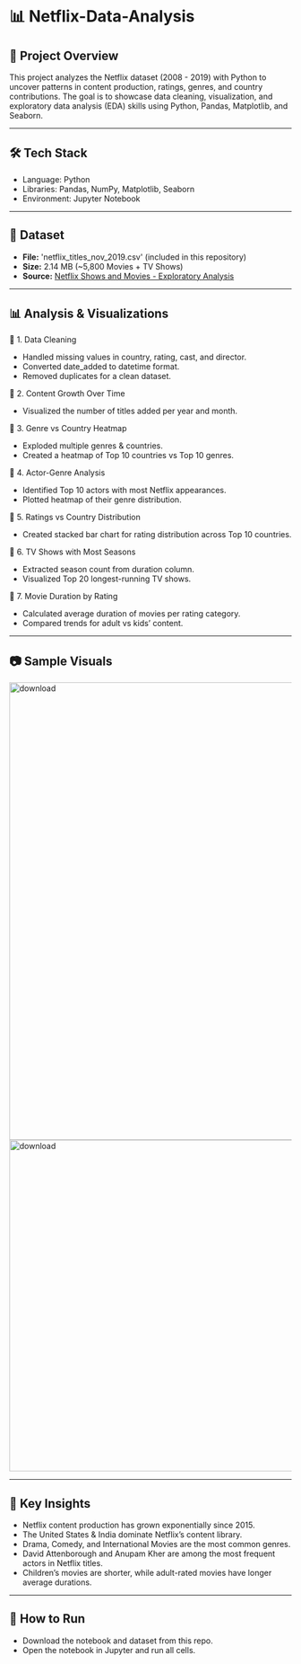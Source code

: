 # 📊 Netflix-Data-Analysis
## 📌 Project Overview
This project analyzes the Netflix dataset (2008 - 2019) with Python to uncover patterns in content production, ratings, genres, and country contributions.
The goal is to showcase data cleaning, visualization, and exploratory data analysis (EDA) skills using Python, Pandas, Matplotlib, and Seaborn.

---

## 🛠️ Tech Stack
- Language: Python
- Libraries: Pandas, NumPy, Matplotlib, Seaborn
- Environment: Jupyter Notebook

---

## 📂 Dataset
- **File:** 'netflix_titles_nov_2019.csv' (included in this repository)
- **Size:** 2.14 MB (~5,800 Movies + TV Shows)
- **Source:** [Netflix Shows and Movies - Exploratory Analysis](https://www.kaggle.com/code/shivamb/netflix-shows-and-movies-exploratory-analysis/input)

---

## 📊 Analysis & Visualizations
🔹 1. Data Cleaning
- Handled missing values in country, rating, cast, and director.
- Converted date_added to datetime format.
- Removed duplicates for a clean dataset.

🔹 2. Content Growth Over Time
- Visualized the number of titles added per year and month.

🔹 3. Genre vs Country Heatmap
- Exploded multiple genres & countries.
- Created a heatmap of Top 10 countries vs Top 10 genres.

🔹 4. Actor-Genre Analysis
- Identified Top 10 actors with most Netflix appearances.
- Plotted heatmap of their genre distribution.

🔹 5. Ratings vs Country Distribution
- Created stacked bar chart for rating distribution across Top 10 countries.

🔹 6. TV Shows with Most Seasons
- Extracted season count from duration column.
- Visualized Top 20 longest-running TV shows.

🔹 7. Movie Duration by Rating
- Calculated average duration of movies per rating category.
- Compared trends for adult vs kids’ content.

---

## 📷 Sample Visuals
<img width="1019" height="815" alt="download" src="https://github.com/user-attachments/assets/7b6a1c32-ee8a-4f12-a3fc-543fd569dc9b" />
<img width="1190" height="590" alt="download" src="https://github.com/user-attachments/assets/1b21a6aa-af9a-49e2-a76d-e141383664c3" />

---

## 📌 Key Insights
- Netflix content production has grown exponentially since 2015.
- The United States & India dominate Netflix’s content library.
- Drama, Comedy, and International Movies are the most common genres.
- David Attenborough and Anupam Kher are among the most frequent actors in Netflix titles.
- Children’s movies are shorter, while adult-rated movies have longer average durations.

---

## 🚀 How to Run
- Download the notebook and dataset from this repo.
- Open the notebook in Jupyter and run all cells.
